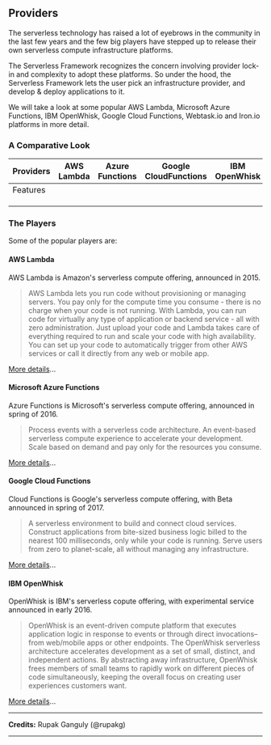 <!--
title: Providers - Azure Functions
menuText: Azure Functions
menuOrder: 19
description: Details about Azure Functions serverless platform.
layout: Doc
-->

## Providers

The serverless technology has raised a lot of eyebrows in the community in the last few years and the few big players have stepped up to release their own serverless compute infrastructure platforms. 

The Serverless Framework recognizes the concern involving provider lock-in and complexity to adopt these platforms. So under the hood, the Serverless Framework lets the user pick an infrastructure provider, and develop & deploy applications to it.

We will take a look at some popular AWS Lambda, Microsoft Azure Functions, IBM OpenWhisk, Google Cloud Functions, Webtask.io and Iron.io platforms in more detail. 

### A Comparative Look


|      Providers | AWS Lambda | Azure Functions | Google CloudFunctions | IBM OpenWhisk | Webtask.io | Iron.io | 3rd Party |
|----------------|------------|-----------------|-----------------------|---------------|------------|---------|-----------|
| Features       |            |                 |                       |               |            |         |           |
|                |            |                 |                       |               |            |         |           |
|                |            |                 |                       |               |            |         |           |
|                |            |                 |                       |               |            |         |           |


### The Players

Some of the popular players are:

#### AWS Lambda

AWS Lambda is Amazon's serverless compute offering, announced in 2015. 

> AWS Lambda lets you run code without provisioning or managing servers. You pay only for the compute time you consume - there is no charge when your code is not running. With Lambda, you can run code for virtually any type of application or backend service - all with zero administration. Just upload your code and Lambda takes care of everything required to run and scale your code with high availability. You can set up your code to automatically trigger from other AWS services or call it directly from any web or mobile app. 

[More details](./aws.md)...

#### Microsoft Azure Functions

Azure Functions is Microsoft's serverless compute offering, announced in spring of 2016.

> Process events with a serverless code architecture. An event-based serverless compute experience to accelerate your development. Scale based on demand and pay only for the resources you consume.

[More details](./azure.md)...

#### Google Cloud Functions

Cloud Functions is Google's serverless compute offering, with Beta announced in spring of 2017.

> A serverless environment to build and connect cloud services. Construct applications from bite-sized business logic billed to the nearest 100 milliseconds, only while your code is running. Serve users from zero to planet-scale, all without managing any infrastructure.

[More details](./gcf.md)...

#### IBM OpenWhisk

OpenWhisk is IBM's serverless copute offering, with experimental service announced in early 2016.

> OpenWhisk is an event-driven compute platform that executes application logic in response to events or through direct invocations–from web/mobile apps or other endpoints. The OpenWhisk serverless architecture accelerates development as a set of small, distinct, and independent actions. By abstracting away infrastructure, OpenWhisk frees members of small teams to rapidly work on different pieces of code simultaneously, keeping the overall focus on creating user experiences customers want.

[More details](./openwhisk.md)...

***
**Credits:** Rupak Ganguly (@rupakg)
***